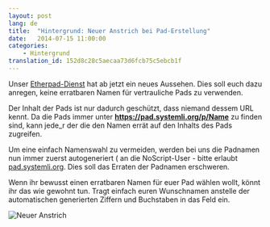 ```yaml
---
layout: post
lang: de
title:  "Hintergrund: Neuer Anstrich bei Pad-Erstellung"
date:   2014-07-15 11:00:00
categories:
    - Hintergrund
translation_id: 152d8c28c5aecaa73d6fcb75c5ebcb1f
---
```

Unser [Etherpad-Dienst](https://pad.systemli.org) hat ab jetzt ein neues Aussehen. Dies soll euch dazu anregen, keine erratbaren Namen für vertrauliche Pads zu verwenden.

Der Inhalt der Pads ist nur dadurch geschützt, dass niemand dessem URL kennt. Da die Pads immer unter **https://pad.systemli.org/p/Name** zu finden sind, kann jede_r der die den Namen errät auf den Inhalts des Pads zugreifen.

Um eine einfach Namenswahl zu vermeiden, werden bei uns die Padnamen nun immer zuerst autogeneriert ( an die NoScript-User  - bitte  erlaubt [pad.systemli.org](https://pad.systemli.org). Dies soll das Erraten der Padnamen erschweren.

Wenn ihr bewusst einen erratbaren Namen für euer Pad wählen wollt, könnt ihr das wie gewohnt tun. Tragt einfach euren Wunschnamen anstelle der automatischen generierten Ziffern und Buchstaben in das Feld ein. 

![Neuer Anstrich](/assets/img/padnames.png)

